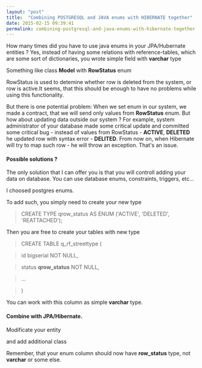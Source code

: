 ```yaml
---
layout: "post"
title:  "Combining POSTGRESQL and JAVA enums with HIBERNATE together"
date: 2015-02-15 09:39:41
permalink: combining-postgresql-and-java-enums-with-hibernate-together
---
```



How many times did you have to use java enums in your JPA/Hubernate entities ? Yes, instead of having some relations with reference-tables, which are some sort of dictionaries, you wrote simple field with **varchar** type

Something like class **Model** with **RowStatus** enum
<script src="https://gist.github.com/johnyUA/8c05eddba45aaf60e1df.js"></script>

<script src="https://gist.github.com/johnyUA/5ee2b70b64a73699ec32.js"></script>

RowStatus is used to detemine whether row is deleted from the system, or row is active.It seems, that this should be enough to have no problems while using this functionality.

But there is one potential problem: When we set enum in our system, we made a contract, that we will send only values from **RowStatus** enum. But how about updating data outside our system ? For example, system administrator of your database made some critical update  and committed some critical bug - instead of values from RowStatus - **ACTIVE**, **DELETED** he updated row with syntax error - **DELITED**. From now on, when Hibernate will try to map such row - he will throw an exception.
That's an issue. 

#### Possible solutions ?

The only solution that I can offer you is that you will controll adding your data on database. You can use database enums, constraints, triggers, etc...

I choosed postgres enums.

To add such, you simply need to create your new type

> CREATE TYPE qrow_status AS ENUM ('ACTIVE', 'DELETED', 'REATTACHED');

Then you are free to create your tables with new type

> CREATE TABLE q_rf_streettype
> (
  
 >  id bigserial NOT NULL, 
  
 >  status **qrow_status** NOT NULL,
 
 > ...
 
> )

You can work with this column as simple **varchar** type.


#### Combine with JPA/Hibernate.

Modificate your entity

<script src="https://gist.github.com/johnyUA/e380880279088e82b988.js"></script>

and add additional class

<script src="https://gist.github.com/johnyUA/6b1de7a41202f9a01d51.js"></script>

Remember, that your enum column should now have **row_status** type, not **varchar** or some else.